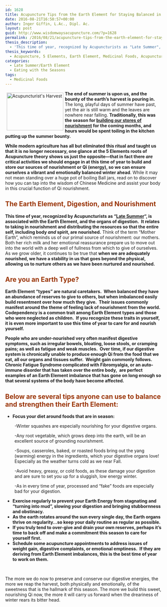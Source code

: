 ```yaml
---
id: 1628
title: Acupuncture Tips from the Earth Element for Staying Balanced in Late Summer
date: 2016-08-21T16:50:57+00:00
author: Inger Giffin, L.Ac., Dipl. Ac.
layout: post
guid: http://www.wisdomwaysacupuncture.com/?p=1628
permalink: /2016/08/21/acupuncture-tips-from-the-earth-element-for-staying-balanced-in-late-summer/
thesis_description:
  - 'This time of year, recognized by Acupuncturists as "Late Summer", is associated with the Earth Element, and the organs of digestion.  It relates to taking in nourishment and distributing the resources so that the entire self, including body and spirit, are nourished. This article will give tips from an acupuncture perspective on what you can do to stay balanced as the season unfolds. '
thesis_keywords:
  - Acupuncture, 5 Elements, Earth Element, Medicinal Foods, Acupuncture Fort Collins, Fort Collins acupuncture
categories:
  - Late Summer/Earth Element
  - Eating with the Seasons
tags:
  - Medicinal Foods
---
```

<img src="https://origin.ih.constantcontact.com/fs124/1102844965003/img/164.jpg" alt="Acupuncturist's Harvest" width="182" height="121" align="left" border="0" hspace="5" vspace="5" />

**The end of summer is upon us, and the bounty of the earth&#8217;s harvest is pouring in.** The long, playful days of summer have past, yet the air is still warm and the leaves are nowhere near falling. **Traditionally, this was the season for [building our stores of nourishment](http://www.wisdomwaysacupuncture.com/2011/09/07/out-of-the-fire-and-deep-into-earth/) for the coming months, and hours would be spent toiling in the kitchen putting up the summer bounty.**

**While modern agriculture has all but eliminated this ritual and taught us that it is no longer necessary, one glance at the 5 Elements roots of Acupuncture theory shows us just the opposite&#8212;that in fact there _are_ critical activities we should engage in at this time of year to build and store our sources of nourishment or Qi (energy), so we can ensure ourselves a vibrant and emotionally balanced winter ahead**. While it may not mean standing over a huge pot of boiling Ball jars, read on to discover how you can tap into the wisdom of Chinese Medicine and assist your body in this crucial function of Qi nourishment.

##  <span style="color: #993300;">The Earth Element, Digestion, and Nourishment</span>

**This time of year, recognized by Acupuncturists as &#8220;[Late Summer](http://www.wisdomwaysacupuncture.com/2017/09/09/earth-element-acupuncture-late-summer-season-video-live/)&#8220;, is associated with the Earth Element, and the organs of digestion.  It relates to taking in nourishment and distributing the resources so that the entire self, including body _and_ spirit, are nourished.** Think of the term &#8220;Mother Earth&#8221;, which reminds us of our primal source of nourishment: our mothers.  Both her rich milk and her emotional reassurance prepare us to move out into the world with a deep well of fullness from which to give of ourselves.  As we grow older, it continues to be true that **when we are adequately nourished, we have a stability in us that goes beyond the physical, allowing us to nurture others as we have been nurtured and nourished.**

## <span style="color: #993300;">Are you an Earth Type?</span>

**Earth Element &#8220;types&#8221; are natural caretakers.  When balanced they have an abundance of reserves to give to others, but when imbalanced easily build resentment over how much they give.  Their issues commonly manifest around the theme of feeling lack of nourishment from the world. Codependency is a common trait among Earth Element types and those who were neglected as children.  If you recognize these traits in yourself, it is even more important to use this time of year to care for and nourish yourself.**

**People who are under-nourished very often manifest digestive symptoms, such as irregular bowels, bloating, loose stools, or cramping pains; as well as fatigue and weak muscles.  Over time, if our digestive system is chronically unable to produce enough Qi from the food that we eat, all our organs and tissues suffer.  Weight gain commonly follows.  Chronic Fatigue Syndrome complicated with Fibromyalgia, or an auto-immune disorder that has taken over the entire body,  are perfect examples of an Earth Element imbalance that has gone on long enough so that several systems of the body have become affected.**

## <span style="color: #993300;">Below are several tips anyone can use to balance and strengthen their Earth Element:</span>

  * **Focus your diet around foods that are in season:**

<p style="padding-left: 30px;">
  -Winter squashes are especially nourishing for your digestive organs.
</p>

<p style="padding-left: 30px;">
  -Any root vegetable, which grows deep into the earth, will be an excellent source of grounding nourishment.
</p>

<p style="padding-left: 30px;">
  -Soups, casseroles, baked, or roasted foods bring out the yang (warming) energy in the ingredients, which your digestive organs love! Especially as the weather turns cold as we near Fall.
</p>

<p style="padding-left: 30px;">
  -Avoid heavy, greasy, or cold foods, as these damage your digestion and are sure to set you up for a sluggish, low energy winter.
</p>

<p style="padding-left: 30px;">
  -As in every time of year, processed and &#8220;fake&#8221; foods are especially bad for your digestion.
</p>

  * **Exercise regularly to prevent your Earth Energy from stagnating and &#8220;turning into mud&#8221;, slowing your digestion and bringing stubbornness and obstinacy.**
  * **As the earth rotates around the sun every single day, the Earth organs thrive on regularity&#8230;so keep your daily routine as regular as possible.**
  * **If you truly tend to over-give and drain your own reserves, perhaps it&#8217;s time to back off and make a commitment this season to care for yourself first.**
  * **Schedule some acupuncture appointments to address issues of weight gain, digestive complaints, or emotional emptiness.  If they are deriving from Earth Element imbalances, this is the best time of year to work on them.**

&nbsp;

The more we do now to preserve and conserve our digestive energies, the more we reap the harvest, both physically and emotionally, of the sweetness that is the hallmark of this season. The more we build this sweet, nourishing Qi now, the more it will carry us forward when the dreariness of winter rears its bitter head.

&nbsp;